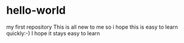 # hello-world
my first repository
This is all new to me so i hope this is easy to learn quickly:-)
I hope it stays easy to learn
